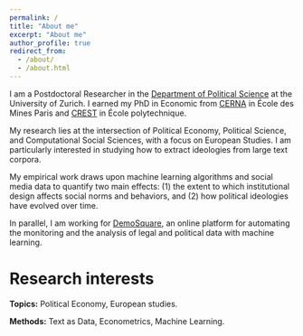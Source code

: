 ```yaml
---
permalink: /
title: "About me"
excerpt: "About me"
author_profile: true
redirect_from:
  - /about/
  - /about.html
---
```


I am a Postdoctoral Researcher in the [Department of Political Science](https://www.ipz.uzh.ch/en.html) at the University of Zurich. I earned my PhD in Economic from [CERNA](https://www.cerna.minesparis.psl.eu/Presentation/) in École des Mines Paris and [CREST](https://crest.science) in École polytechnique.<br/>

My research lies at the intersection of Political Economy, Political Science, and Computational Social Sciences, with a focus on European Studies. I am particularly interested in studying how to extract ideologies from large text corpora.<br/>

My empirical work draws upon machine learning algorithms and social media data to quantify two main effects: (1) the extent to which institutional design affects social norms and behaviors, and (2) how political ideologies have evolved over time.<br/>

In parallel, I am working for [DemoSquare](https://demosquare.ch/landing/), an online platform for automating the monitoring and the analysis of legal and political data with machine learning.


Research interests
======
  **Topics:** Political Economy, European studies.
  
  **Methods:** Text as Data, Econometrics, Machine Learning.

